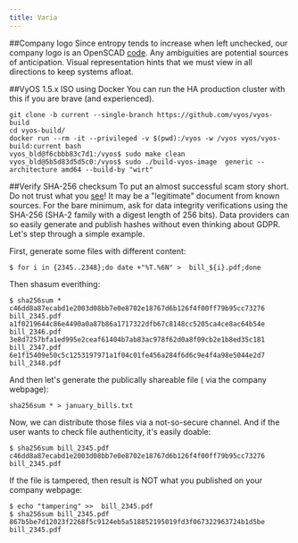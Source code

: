 ```yaml
---
title: Varia
---
```

##Company logo
Since entropy tends to increase when left unchecked, our company logo is an OpenSCAD [code](assets/wirt_logo.scad). Any ambiguities are potential sources of anticipation. Visual representation hints that we must view in all directions to keep systems afloat.

##VyOS 1.5.x ISO using Docker
You can run the HA production cluster with this if you are brave (and experienced).  
```
git clone -b current --single-branch https://github.com/vyos/vyos-build
cd vyos-build/
docker run --rm -it --privileged -v $(pwd):/vyos -w /vyos vyos/vyos-build:current bash
vyos_bld@f6cbbb83c7d1:/vyos$ sudo make clean
vyos_bld@5b5d83d5d5c0:/vyos$ sudo ./build-vyos-image  generic --architecture amd64 --build-by "wirt"
```

##Verify SHA-256 checksum
To put an almost successful scam story short. Do not trust what you [see](assets/tampered.png)! It may be a "legitimate" document from known sources.
For the bare minimum, ask for data integrity verifications using the SHA-256 (SHA-2 family with a digest length of 256 bits).
Data providers can so easily generate and publish hashes without even thinking about GDPR. Let's step through a simple example.

First, generate some files with different content:
```
$ for i in {2345..2348};do date +"%T.%6N" >  bill_${i}.pdf;done 
```

Then shasum everithing:
```
$ sha256sum *
c46dd8a87ecabd1e2003d08bb7e0e8702e18767d6b126f4f00ff79b95cc73276  bill_2345.pdf
a1f0219644c86e4490a0a87b86a1717322dfb67c8148cc5205ca4ce8ac64b54e  bill_2346.pdf
3e8d7257bfa1ed995e2ceaf61404b7ab83ac978f62d0a8f09cb2e1b8ed35c181  bill_2347.pdf
6e1f15409e50c5c1253197971a1f04c01fe456a284f6d6c9e4f4a98e5044e2d7  bill_2348.pdf
```

And then let's generate the publically shareable file ( via the company webpage):
```
sha256sum * > january_bills.txt
```

Now, we can distribute those files via a not-so-secure channel. And if the user wants to check file authenticity, it's easily doable:
```
$ sha256sum bill_2345.pdf
c46dd8a87ecabd1e2003d08bb7e0e8702e18767d6b126f4f00ff79b95cc73276  bill_2345.pdf
```

If the file is tampered, then result is NOT what you published on your company webpage:
```
$ echo "tampering" >>  bill_2345.pdf
$ sha256sum bill_2345.pdf
867b5be7d12023f2268f5c9124eb5a518852195019fd3f067322963724b1d5be  bill_2345.pdf
```

